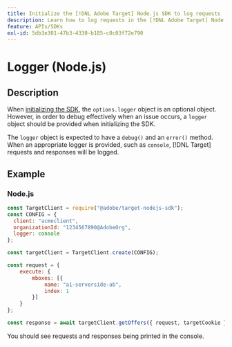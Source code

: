 ```yaml
---
title: Initialize the [!DNL Adobe Target] Node.js SDK to log requests
description: Learn how to log requests in the [!DNL Adobe Target] Node.js SDK.
feature: APIs/SDKs
exl-id: 5db3e301-47b3-4330-b185-c0c03f72e790
---
```

# Logger (Node.js)

## Description

When [initializing the SDK](initialize-sdk.md), the `options.logger` object is an optional object. However, in order to debug effectively when an issue occurs, a `logger` object should be provided when initializing the SDK.

The `logger` object is expected to have a `debug()` and an `error()` method. When an appropriate logger is provided, such as `console`, [!DNL Target] requests and responses will be logged.

## Example

### Node.js

```js {line-numbers="true"}
const TargetClient = require("@adobe/target-nodejs-sdk");
const CONFIG = {
  client: "acmeclient",
  organizationId: "1234567890@AdobeOrg",
  logger: console
};

const targetClient = TargetClient.create(CONFIG);

const request = {
    execute: {
        mboxes: [{
            name: "a1-serverside-ab",
            index: 1
        }]
    }
};

const response = await targetClient.getOffers({ request, targetCookie });
```

You should see requests and responses being printed in the console.
